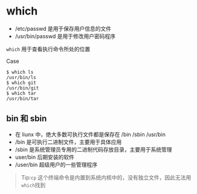 # which

- /etc/passwd 是用于保存用户信息的文件
- /usr/bin/passwd 是用于修改用户密码程序

`which` 用于查看执行命令所处的位置

Case

```
$ which ls
/usr/bin/ls
$ which git
/usr/bin/git
$ which tar
/usr/bin/tar
```

## bin 和 sbin

- 在 liunx 中，绝大多数可执行文件都是保存在 /bin /sbin /usr/bin
- /bin 是可执行二进制文件，主要用于具体应用
- /sbin 是系统管理员专用的二进制代码存放目录，主要用于系统管理
- user/bin 后期安装的软件
- /user/bin 超级用户的一些管理程序

>Tip:`cp` 这个终端命令是内置到系统内核中的，没有独立文件，因此无法用`which`找到
